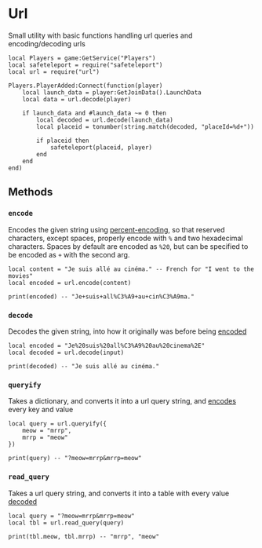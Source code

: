# Url

Small utility with basic functions handling url queries and encoding/decoding urls

```luau
local Players = game:GetService("Players")
local safeteleport = require("safeteleport")
local url = require("url")

Players.PlayerAdded:Connect(function(player)
	local launch_data = player:GetJoinData().LaunchData
	local data = url.decode(player)

	if launch_data and #launch_data ~= 0 then
		local decoded = url.decode(launch_data)
		local placeid = tonumber(string.match(decoded, "placeId=%d+"))
		
		if placeid then
			safeteleport(placeid, player)
		end
	end
end)

```

## Methods

### `encode`

Encodes the given string using [percent-encoding](https://en.wikipedia.org/wiki/Percent-encoding), so that reserved characters, except spaces, properly encode with `%` and two hexadecimal characters. Spaces by default are encoded as `%20`, but can be specified to be encoded as `+` with the second arg.

```luau
local content = "Je suis allé au cinéma." -- French for "I went to the movies"
local encoded = url.encode(content)

print(encoded) -- "Je+suis+all%C3%A9+au+cin%C3%A9ma."
```

### `decode`

Decodes the given string, into how it originally was before being [encoded](#encode)

```luau
local encoded = "Je%20suis%20all%C3%A9%20au%20cinema%2E"
local decoded = url.decode(input)

print(decoded) -- "Je suis allé au cinéma."
```

### `queryify`

Takes a dictionary, and converts it into a url query string, and [encodes](#encode) every key and value

```luau
local query = url.queryify({
	meow = "mrrp",
	mrrp = "meow"
})

print(query) -- "?meow=mrrp&mrrp=meow"
```

### `read_query`

Takes a url query string, and converts it into a table with every value [decoded](#decode)

```luau
local query = "?meow=mrrp&mrrp=meow"
local tbl = url.read_query(query)

print(tbl.meow, tbl.mrrp) -- "mrrp", "meow"
```
